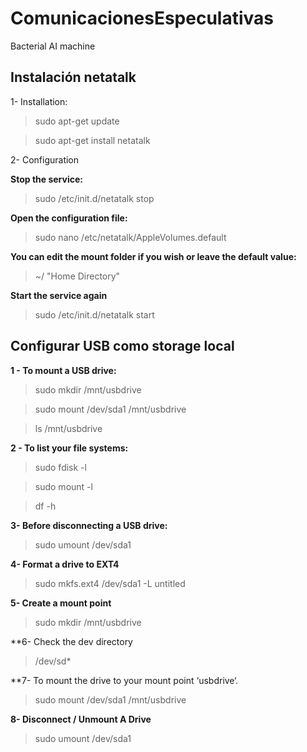 # ComunicacionesEspeculativas
Bacterial AI machine


## Instalación netatalk

1- Installation:

> sudo apt-get update

>sudo apt-get install netatalk

2- Configuration

**Stop the service:**

>sudo /etc/init.d/netatalk stop

**Open the configuration file:**

>sudo nano /etc/netatalk/AppleVolumes.default

**You can edit the mount folder if you wish or leave the default value:**

>~/ "Home Directory"

**Start the service again**

>sudo /etc/init.d/netatalk start

## Configurar USB como storage local

**1 - To mount a USB drive:**

>sudo mkdir /mnt/usbdrive

>sudo mount /dev/sda1 /mnt/usbdrive

>ls /mnt/usbdrive

**2 - To list your file systems:**

>sudo fdisk -l

>sudo mount -l

>df -h

**3- Before disconnecting a USB drive:**

>sudo umount /dev/sda1

**4- Format a drive to EXT4**

>sudo mkfs.ext4 /dev/sda1 -L untitled

**5- Create a mount point**

>sudo mkdir /mnt/usbdrive

**6- Check the dev directory

>/dev/sd*

**7- To mount the drive to your mount point ‘usbdrive‘.

>sudo mount /dev/sda1 /mnt/usbdrive

**8- Disconnect / Unmount A Drive**

>sudo umount /dev/sda1




